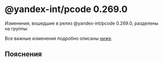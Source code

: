 # @yandex-int/pcode 0.269.0

<!-- ЧЕЛОВЕЧЕСКОЕ ВСТУПЛЕНИЕ -->

Изменения, вошедшие в релиз @yandex-int/pcode 0.269.0, разделены на группы:

Все важные изменения подробно описаны [ниже](#Пояснения).

## Пояснения

